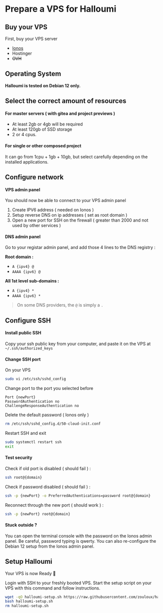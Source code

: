 # Prepare a VPS for Halloumi

## Buy your VPS

First, buy your VPS server
- [Ionos](https://www.ionos.fr/serveurs/vps)
- Hostinger
- ~~OVH~~

## Operating System

**Halloumi is tested on Debian 12 only.**

## Select the correct amount of resources

#### For master servers ( with gitea and project previews )
- At least 2gb or 4gb will be required
- At least 120gb of SSD storage
- 2 or 4 cpus.

#### For single or other composed project
It can go from 1cpu + 1gb + 10gb, but select carefully depending on the installed applications. 


## Configure network

#### VPS admin panel

You should now be able to connect to your VPS admin panel
1. Create IPV6 address ( needed on Ionos )
2. Setup reverse DNS on ip addresses ( set as root domain )
3. Open a new port for SSH on the firewall ( greater than 2000 and not used by other services )


#### DNS admin panel

Go to your registar admin panel, and add those 4 lines to the DNS registry :

**Root domain :**
- `A {ipv4} @`
- `AAAA {ipv6} @`

**All 1st level sub-domains :**
- `A {ipv4} *`
- `AAAA {ipv6} *`

> On some DNS providers, the `@` is simply a `.`

## Configure SSH

#### Install public SSH
Copy your ssh public key from your computer, and paste it on the VPS at `~/.ssh/authorized_keys`

#### Change SSH port

On your VPS
```bash
sudo vi /etc/ssh/sshd_config
```

Change port to the port you selected before
```
Port {newPort}
PasswordAuthentication no
ChallengeResponseAuthentication no
```

Delete the default password ( Ionos only )
```bash
rm /etc/ssh/sshd_config.d/50-cloud-init.conf
```

Restart SSH and exit
```bash
sudo systemctl restart ssh
exit
```

#### Test security

Check if old port is disabled ( should fail ) :
```bash
ssh root@{domain}
```

Check if password disabled ( should fail ) :
```bash
ssh -p {newPort} -o PreferredAuthentications=password root@{domain}
```

Reconnect through the new port ( should work ) :
```bash
ssh -p {newPort} root@{domain}
```

#### Stuck outside ?

You can open the terminal console with the password on the Ionos admin panel. Be careful, password typing is qwerty.
You can also re-configure the Debian 12 setup from the Ionos admin panel.

## Setup Halloumi

Your VPS is now Ready 🎉

Login with SSH to your freshly booted VPS.
Start the setup script on your VPS with this command and follow instructions.

```bash
wget -qO halloumi-setup.sh https://raw.githubusercontent.com/zouloux/halloumi/main/setup.sh
bash halloumi-setup.sh
rm halloumi-setup.sh
```